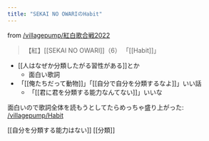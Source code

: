 ```yaml
---
title: "SEKAI NO OWARIのHabit"
---
```


from [/villagepump/紅白歌合戦2022](https://scrapbox.io/villagepump/紅白歌合戦2022)
>  【紅】[[SEKAI NO OWARI]]（6）
>  「[[Habit]]」
- [[人はなぜか分類したがる習性がある]]とか
    - 面白い歌詞
- 「[[俺たちだって動物]]」「[[自分で自分を分類するなよ]]」いい話
    - 「[[君に君を分類する能力なんてない]]」いいな

面白いので歌詞全体を読もうとしてたらめっちゃ盛り上がった: [/villagepump/Habit](https://scrapbox.io/villagepump/Habit)


[[自分を分類する能力はない]]
[[分類]]
